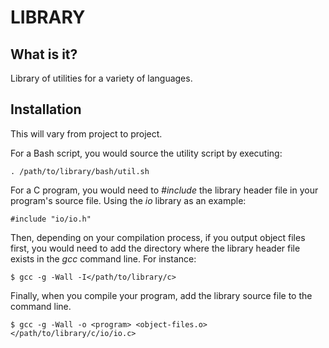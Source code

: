 # LIBRARY

## What is it?

Library of utilities for a variety of languages.

## Installation

This will vary from project to project.

For a Bash script, you would source the utility script by executing:
```
. /path/to/library/bash/util.sh
```

For a C program, you would need to *#include* the library header file in your
program's source file. Using the *io* library as an example:
```
#include "io/io.h"
```

Then, depending on your compilation process, if you output object files first,
you would need to add the directory where the library header file exists in the
*gcc* command line. For instance:
```
$ gcc -g -Wall -I</path/to/library/c>
```

Finally, when you compile your program, add the library source file to the
command line.
```
$ gcc -g -Wall -o <program> <object-files.o> </path/to/library/c/io/io.c>
```
